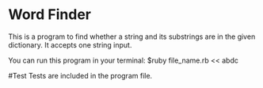 # Word Finder

This is a program to find whether a string and its substrings are in the given dictionary.
It accepts one string input.

You can run this program in your terminal: $ruby file_name.rb << abdc

#Test 
Tests are included in the program file. 
